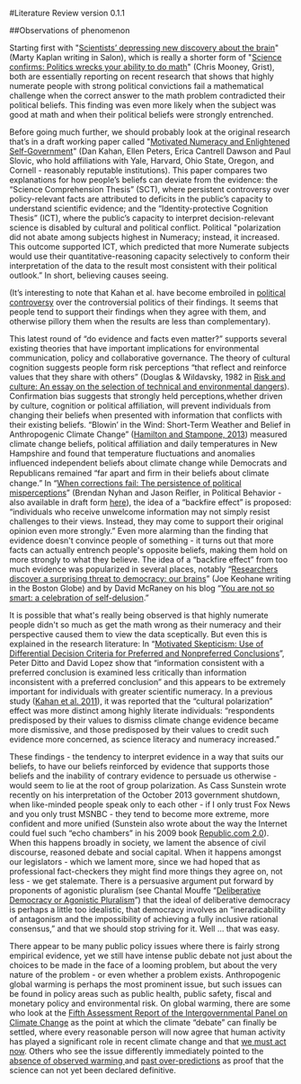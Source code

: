 #Literature Review
version 0.1.1

##Observations of phenomenon

Starting first with "[Scientists’ depressing new discovery about the brain](http://www.salon.com/2013/09/17/the_most_depressing_discovery_about_the_brain_ever_partner/)" (Marty Kaplan writing in Salon), which is really a shorter form of "[Science confirms: Politics wrecks your ability to do math](http://grist.org/politics/science-confirms-politics-wrecks-your-ability-to-do-math/)" (Chris Mooney, Grist), both are essentially reporting on recent research that shows that highly numerate people with strong political convictions fail a mathematical challenge when the correct answer to the math problem contradicted their political beliefs. This finding was even more likely when the subject was good at math and when their political beliefs were strongly entrenched.

Before going much further, we should probably look at the original research that’s in a draft working paper called "[Motivated Numeracy and Enlightened Self-Government](http://papers.ssrn.com/sol3/Papers.cfm?abstract_id=2319992)" (Dan Kahan, Ellen Peters, Erica Cantrell Dawson and Paul Slovic, who hold affiliations with Yale, Harvard, Ohio State, Oregon, and Cornell - reasonably reputable institutions). This paper compares two explanations for how people’s beliefs can deviate from the evidence: the “Science Comprehension Thesis” (SCT), where persistent controversy over policy-relevant facts are attributed to deficits in the public’s capacity to understand scientific evidence; and the “Identity-protective Cognition Thesis” (ICT), where the public’s capacity to interpret decision-relevant science is disabled by cultural and political conflict. Political "polarization did not abate among subjects highest in Numeracy; instead, it increased. This outcome supported ICT, which predicted that more Numerate subjects would use their quantitative-reasoning capacity selectively to conform their interpretation of the data to the result most consistent with their political outlook.” In short, believing causes seeing.

(It’s interesting to note that Kahan et al. have become embroiled in [political controversy](http://news.sciencemag.org/brain-behavior/2013/10/statistical-fluke-researchers-observations-tea-party-and-science-spark) over the controversial politics of their findings. It seems that people tend to support their findings when they agree with them, and otherwise pillory them when the results are less than complementary).

This latest round of “do evidence and facts even matter?” supports several existing theories that have important implications for environmental communication, policy and collaborative governance. The theory of cultural cognition suggests people form risk perceptions “that reflect and reinforce values that they share with others” (Douglas & Wildavsky, 1982 in [Risk and culture: An essay on the selection of technical and environmental dangers][5]). Confirmation bias suggests that strongly held perceptions,whether driven by culture, cognition or political affiliation, will prevent individuals from changing their beliefs when presented with information that conflicts with their existing beliefs. “Blowin’ in the Wind: Short-Term Weather and Belief in Anthropogenic Climate Change” ([Hamilton and Stampone, 2013][6]) measured climate change beliefs, political affiliation and daily temperatures in New Hampshire and found that temperature fluctuations and anomalies influenced independent beliefs about climate change while Democrats and Republicans remained “far apart and ﬁrm in their beliefs about climate change.” In “[When corrections fail: The persistence of political misperceptions][7]” (Brendan Nyhan and Jason Reifler, in Political Behavior \- also available in draft form [here][8]), the idea of a “backfire effect” is proposed: “individuals who receive unwelcome information may not simply resist challenges to their views. Instead, they may come to support their original opinion even more strongly.” Even more alarming than the finding that evidence doesn't convince people of something - it turns out that more facts can actually entrench people's opposite beliefs, making them hold on more strongly to what they believe. The idea of a “backfire effect” from too much evidence was popularized in several places, notably “[Researchers discover a surprising threat to democracy: our brains][9]” (Joe Keohane writing in the Boston Globe) and by David McRaney on his blog “[You are not so smart: a celebration of self-delusion][10].”

It is possible that what's really being observed is that highly numerate people didn't so much as get the math wrong as their numeracy and their perspective caused them to view the data sceptically. But even this is explained in the research literature: In “[Motivated Skepticism: Use of Differential Decision Criteria for Preferred and Nonpreferred Conclusions][11]”, Peter Ditto and David Lopez show that “information consistent with a preferred conclusion is examined less critically than information inconsistent with a preferred conclusion” and this appears to be extremely important for individuals with greater scientific numeracy. In a previous study ([Kahan et al. 2011][12]), it was reported that the “cultural polarization” effect was more distinct among highly literate individuals: “respondents predisposed by their values to dismiss climate change evidence became more dismissive, and those predisposed by their values to credit such evidence more concerned, as science literacy and numeracy increased.”

These findings - the tendency to interpret evidence in a way that suits our beliefs, to have our beliefs reinforced by evidence that supports those beliefs and the inability of contrary evidence to persuade us otherwise - would seem to lie at the root of group polarization. As Cass Sunstein wrote recently on his interpretation of the October 2013 government shutdown, when like-minded people speak only to each other - if I only trust Fox News and you only trust MSNBC - they tend to become more extreme, more confident and more unified (Sunstein also wrote about the way the Internet could fuel such “echo chambers” in his 2009 book [Republic.com 2.0][13]). When this happens broadly in society, we lament the absence of civil discourse, reasoned debate and social capital. When it happens amongst our legislators - which we lament more, since we had hoped that as professional fact-checkers they might find more things they agree on, not less - we get stalemate. There is a persuasive argument put forward by proponents of agonistic pluralism (see Chantal Mouffe “[Deliberative Democracy or Agonistic Pluralism][14]”) that the ideal of deliberative democracy is perhaps a little too idealistic, that democracy involves an “ineradicability of antagonism and the impossibility of achieving a fully inclusive rational consensus,” and that we should stop striving for it. Well … that was easy.

There appear to be many public policy issues where there is fairly strong empirical evidence, yet we still have intense public debate not just about the choices to be made in the face of a looming problem, but about the very nature of the problem - or even whether a problem exists. Anthropogenic global warming is perhaps the most prominent issue, but such issues can be found in policy areas such as public health, public safety, fiscal and monetary policy and environmental risk. On global warming, there are some who look at the [Fifth Assessment Report of the Intergovernmental Panel on Climate Change][15] as the point at which the climate “debate” can finally be settled, where every reasonable person will now agree that human activity has played a significant role in recent climate change and that [we must act now][16]. Others who see the issue differently immediately pointed to the [absence of observed warming ][17]and [past over-predictions][18] as proof that the science can not yet been declared definitive.

   [5]: http://www.amazon.com/Risk-Culture-Selection-Technological-Environmental/dp/0520050630
   [6]: http://journals.ametsoc.org/doi/abs/10.1175/WCAS-D-12-00048.1
   [7]: http://link.springer.com/article/10.1007/s11109-010-9112-2
   [8]: http://www.dartmouth.edu/~nyhan/nyhan-reifler.pdf
   [9]: http://www.boston.com/bostonglobe/ideas/articles/2010/07/11/how_facts_backfire
   [10]: http://youarenotsosmart.com/2011/06/10/the-backfire-effect/
   [11]: https://webfiles.uci.edu/phditto/peterditto/Publications/Ditto%20%26%20Lopez%201992.pdf?uniq=-5wjp5m
   [12]: http://papers.ssrn.com/sol3/papers.cfm?abstract_id=1871503
   [13]: http://press.princeton.edu/titles/8468.html
   [14]: http://www.ihs.ac.at/publications/pol/pw_72.pdf
   [15]: http://www.ipcc.ch/
   [16]: http://www.huffingtonpost.ca/david-suzuki/ipcc-report-climate-change_b_4026114.html?utm_hp_ref=tw
   [17]: http://www.dailytech.com/After%2BMissing%2B5%2BPredictions%2BIPCC%2BCuts%2BGlobal%2BWarming%2BForecast/article33457.htm
   [18]: http://www.nature.com/nclimate/journal/v3/n9/full/nclimate1972.html
